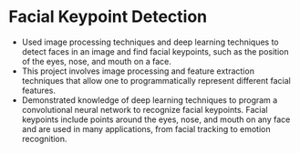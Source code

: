 # Facial Keypoint Detection

- Used image processing techniques and deep learning techniques to detect faces in an image and find facial keypoints, such as the position of the eyes, nose, and mouth on a face.
- This project involves image processing and feature extraction techniques that allow one to programmatically represent different facial features. 
- Demonstrated knowledge of deep learning techniques to program a convolutional neural network to recognize facial keypoints. Facial keypoints include points around the eyes, nose, and mouth on any face and are used in many applications, from facial tracking to emotion recognition.
 
